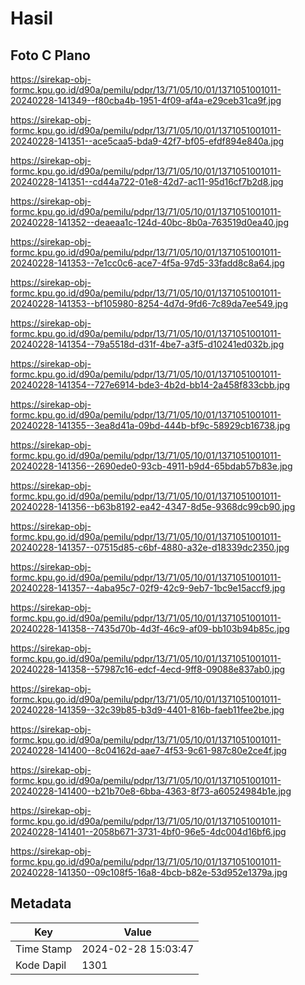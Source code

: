 # Hasil

## Foto C Plano

https://sirekap-obj-formc.kpu.go.id/d90a/pemilu/pdpr/13/71/05/10/01/1371051001011-20240228-141349--f80cba4b-1951-4f09-af4a-e29ceb31ca9f.jpg

https://sirekap-obj-formc.kpu.go.id/d90a/pemilu/pdpr/13/71/05/10/01/1371051001011-20240228-141351--ace5caa5-bda9-42f7-bf05-efdf894e840a.jpg

https://sirekap-obj-formc.kpu.go.id/d90a/pemilu/pdpr/13/71/05/10/01/1371051001011-20240228-141351--cd44a722-01e8-42d7-ac11-95d16cf7b2d8.jpg

https://sirekap-obj-formc.kpu.go.id/d90a/pemilu/pdpr/13/71/05/10/01/1371051001011-20240228-141352--deaeaa1c-124d-40bc-8b0a-763519d0ea40.jpg

https://sirekap-obj-formc.kpu.go.id/d90a/pemilu/pdpr/13/71/05/10/01/1371051001011-20240228-141353--7e1cc0c6-ace7-4f5a-97d5-33fadd8c8a64.jpg

https://sirekap-obj-formc.kpu.go.id/d90a/pemilu/pdpr/13/71/05/10/01/1371051001011-20240228-141353--bf105980-8254-4d7d-9fd6-7c89da7ee549.jpg

https://sirekap-obj-formc.kpu.go.id/d90a/pemilu/pdpr/13/71/05/10/01/1371051001011-20240228-141354--79a5518d-d31f-4be7-a3f5-d10241ed032b.jpg

https://sirekap-obj-formc.kpu.go.id/d90a/pemilu/pdpr/13/71/05/10/01/1371051001011-20240228-141354--727e6914-bde3-4b2d-bb14-2a458f833cbb.jpg

https://sirekap-obj-formc.kpu.go.id/d90a/pemilu/pdpr/13/71/05/10/01/1371051001011-20240228-141355--3ea8d41a-09bd-444b-bf9c-58929cb16738.jpg

https://sirekap-obj-formc.kpu.go.id/d90a/pemilu/pdpr/13/71/05/10/01/1371051001011-20240228-141356--2690ede0-93cb-4911-b9d4-65bdab57b83e.jpg

https://sirekap-obj-formc.kpu.go.id/d90a/pemilu/pdpr/13/71/05/10/01/1371051001011-20240228-141356--b63b8192-ea42-4347-8d5e-9368dc99cb90.jpg

https://sirekap-obj-formc.kpu.go.id/d90a/pemilu/pdpr/13/71/05/10/01/1371051001011-20240228-141357--07515d85-c6bf-4880-a32e-d18339dc2350.jpg

https://sirekap-obj-formc.kpu.go.id/d90a/pemilu/pdpr/13/71/05/10/01/1371051001011-20240228-141357--4aba95c7-02f9-42c9-9eb7-1bc9e15accf9.jpg

https://sirekap-obj-formc.kpu.go.id/d90a/pemilu/pdpr/13/71/05/10/01/1371051001011-20240228-141358--7435d70b-4d3f-46c9-af09-bb103b94b85c.jpg

https://sirekap-obj-formc.kpu.go.id/d90a/pemilu/pdpr/13/71/05/10/01/1371051001011-20240228-141358--57987c16-edcf-4ecd-9ff8-09088e837ab0.jpg

https://sirekap-obj-formc.kpu.go.id/d90a/pemilu/pdpr/13/71/05/10/01/1371051001011-20240228-141359--32c39b85-b3d9-4401-816b-faeb11fee2be.jpg

https://sirekap-obj-formc.kpu.go.id/d90a/pemilu/pdpr/13/71/05/10/01/1371051001011-20240228-141400--8c04162d-aae7-4f53-9c61-987c80e2ce4f.jpg

https://sirekap-obj-formc.kpu.go.id/d90a/pemilu/pdpr/13/71/05/10/01/1371051001011-20240228-141400--b21b70e8-6bba-4363-8f73-a60524984b1e.jpg

https://sirekap-obj-formc.kpu.go.id/d90a/pemilu/pdpr/13/71/05/10/01/1371051001011-20240228-141401--2058b671-3731-4bf0-96e5-4dc004d16bf6.jpg

https://sirekap-obj-formc.kpu.go.id/d90a/pemilu/pdpr/13/71/05/10/01/1371051001011-20240228-141350--09c108f5-16a8-4bcb-b82e-53d952e1379a.jpg


## Metadata

| Key        | Value               |
| ---------- | ------------------- |
| Time Stamp | 2024-02-28 15:03:47 |
| Kode Dapil | 1301                |



